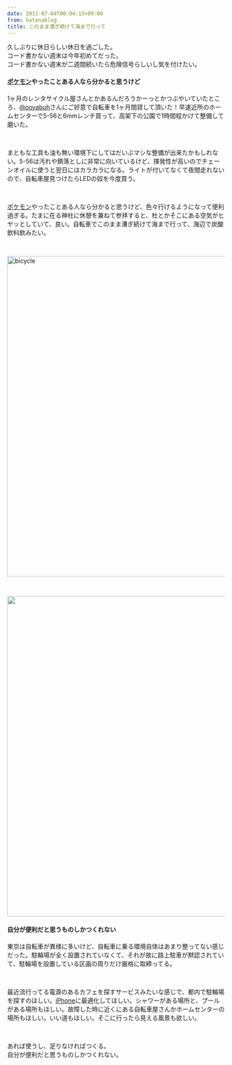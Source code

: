 ```yaml
---
date: 2011-07-04T00:04:13+09:00
from: hatenablog
title: このまま漕ぎ続けて海まで行って
---
```


<p>久しぶりに休日らしい休日を過ごした。<br />
コード書かない週末は今年初めてだった。<br />
コード書かない週末が二週間続いたら危険信号らしいし気を付けたい。</p><p></p>

<div class="section">
    <h4><a class="keyword" href="http://d.hatena.ne.jp/keyword/%A5%DD%A5%B1%A5%E2%A5%F3">ポケモン</a>やったことある人なら分かると思うけど</h4>
    <p>1ヶ月のレンタサイクル屋さんとかあるんだろうかーっとかつぶやいていたところ、<a href="http://twitter.com/ooyabuh">@ooyabuh</a>さんにご好意で自転車を1ヶ月間貸して頂いた！早速近所のホームセンターで5-56と6mmレンチ買って、高架下の公園で1時間程かけて整備して磨いた。</p><br />
<p>まともな工具も油も無い環境下にしてはだいぶマシな整備が出来たかもしれない。5-56は汚れや錆落としに非常に向いているけど、揮発性が高いのでチェーンオイルに使うと翌日にはカラカラになる。ライトが付いてなくて夜間走れないので、自転車屋見つけたらLEDの奴を今度買う。</p><br />
<p><a class="keyword" href="http://d.hatena.ne.jp/keyword/%A5%DD%A5%B1%A5%E2%A5%F3">ポケモン</a>やったことある人なら分かると思うけど、色々行けるようになって便利過ぎる。たまに在る神社に休憩を兼ねて参拝すると、杜とかそこにある空気がヒヤッとしていて、良い。自転車でこのまま漕ぎ続けて海まで行って、海辺で炭酸飲料飲みたい。</p><br />
<p><img src="http://farm7.static.flickr.com/6020/5896268054_e736a3b865_b.jpg" alt="bicycle" width="740"/></p><br />
<p><img src="http://farm7.static.flickr.com/6054/5895668191_b31cd1b7fb_b.jpg" alt="" width="740"/></p><p></p>

</div>
<div class="section">
    <h4>自分が便利だと思うものしかつくれない</h4>
    <p>東京は自転車が異様に多いけど、自転車に乗る環境自体はあまり整ってない感じだった。駐輪場が全く設置されていなくて、それが故に路上駐車が黙認されていて、駐輪場を設置している区画の周りだけ厳格に取締ってる。</p><br />
<p>最近流行ってる電源のあるカフェを探すサービスみたいな感じで、都内で駐輪場を探すのほしい。<a class="keyword" href="http://d.hatena.ne.jp/keyword/iPhone">iPhone</a>に最適化してほしい。シャワーがある場所と、プールがある場所もほしい。故障した時に近くにある自転車屋さんかホームセンターの場所もほしい。いい道もほしい。そこに行ったら見える風景も欲しい。</p><br />
<p>あれば使うし、足りなければつくる。<br />
自分が便利だと思うものしかつくれない。</p>

</div>
